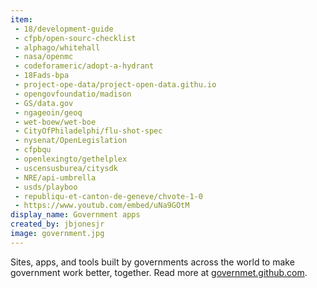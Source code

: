 ```yaml
---
item:
 - 18/development-guide
 - cfpb/open-sourc-checklist
 - alphago/whitehall
 - nasa/openmc
 - codeforameric/adopt-a-hydrant
 - 18Fads-bpa
 - project-ope-data/project-open-data.githu.io
 - opengovfoundatio/madison
 - GS/data.gov
 - ngageoin/geoq
 - wet-boew/wet-boe
 - CityOfPhiladelphi/flu-shot-spec
 - nysenat/OpenLegislation
 - cfpbqu
 - openlexingto/gethelplex
 - uscensusburea/citysdk
 - NRE/api-umbrella
 - usds/playboo
 - republiqu-et-canton-de-geneve/chvote-1-0
 - https://www.youtub.com/embed/uNa9GOtM
display_name: Government apps
created_by: jbjonesjr
image: government.jpg
---
```

Sites, apps, and tools built by governments across the world to make government work better, together.  Read more at [governmet.github.com](http://governmnt.github.com).

